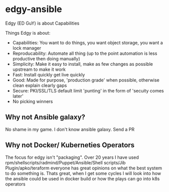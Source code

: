 # edgy-ansible
Edgy (ED GuY) is about Capabilities 

Things Edgy is about:

- Capabilities: You want to do things, you want object storage, you want a lock manager
- Reproducability: Automate all thing (up to the point automation is less productive then doing manually) 
- Simplicity: Make it easy to install, make as few changes as possible upstream to make it work
- Fast: Install quickly get live quickly
- Good: Made for purpose, 'production grade' when possible, otherwise clean explain clearly gaps
- Secure: PKI/SSL/TLS default limit 'punting' in the form of 'secuity comes later' 
- No picking winners

## Why not Ansible galaxy?

No shame in my game. I don't know ansible galaxy. Send a PR

## Why not Docker/ Kuberneties Operators

The focus for edgy isn't  "packaging". Over 20 years I have used
rpm/shellscripts/radmind/Puppet/Ansible/Shell scripts/Jib Plugin/apko/teraform everyone has great opinions on what 
the best system to do something is. Thats great, when I get some cycles I will look into how the ansible could be used in docker build or how the plays can go into k8s operators
